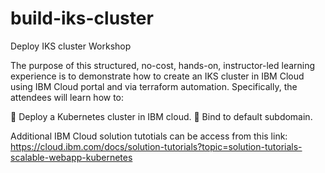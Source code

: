 # build-iks-cluster

Deploy IKS cluster Workshop

The purpose of this structured, no-cost, hands-on, instructor-led learning experience is to demonstrate how to create an IKS cluster in IBM Cloud using IBM Cloud portal and via terraform automation. Specifically, the attendees will learn how to:

 Deploy a Kubernetes cluster in IBM cloud.
 Bind to default subdomain.

Additional IBM Cloud solution tutotials can be access from this link: https://cloud.ibm.com/docs/solution-tutorials?topic=solution-tutorials-scalable-webapp-kubernetes
